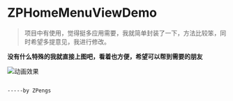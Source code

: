 # ZPHomeMenuViewDemo
> 项目中有使用，觉得挺多应用需要，我就简单封装了一下，方法比较笨，同时希望多提意见，我进行修改。



**没有什么特殊的我就直接上图吧，看着也方便，希望可以帮到需要的朋友**


![动画效果](https://github.com/HAPENLY/ZPHomeMenuViewDemo/blob/master/ZPHomeMenuViewDemo/demo.gif)





                                                                                                -----by ZPengs
